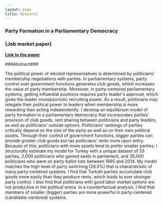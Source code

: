 ```yaml
---
layout: page
title: Research
---
```

### Party Formation in a Parliamentary Democracy ###

### (Job market paper)  ###

**[Link to the paper](https://selcencakir.github.io/img/Cakir_JobMarketPaper.pdf)**

###Abstract###


The political power of elected representatives is determined by politicians' membership negotiations with parties. In parliamentary systems, party control over government functions generates club goods, which increases the value of party membership. Moreover, in party-centered parliamentary systems, getting influential positions requires party leader's approval, which gives the leader monopsonistic recruiting power. As a result, politicians may relegate their political power to leaders when membership is more rewarding than acting independently. I develop an equilibrium model of party formation in a parliamentary democracy that incorporates parties' provision of club goods, rent sharing between politicians and party leaders, as well as politicians' outside options. Politicians' rankings of parties critically depend on the size of the party as well as on their own political assets. Through their control of government functions, bigger parties can provide greater club goods but tax politicians' rents more upon entry. Because of this, politicians with more assets tend to prefer smaller parties. I structurally estimate my model for Turkey with a unique dataset of 33 parties, 2,000 politicians who gained seats in parliament, and 35,000 politicians who were on party ballot lists between 1995 and 2014. My model matches the high level of party switching (28.5$\%$) that is characteristic of many party-centered systems. I find that Turkish parties accumulate club goods more easily than they produce rents, which leads to ever stronger party control. I also find that politicians with good labor market options are not productive in the political arena. In a counterfactual analysis, I find that members of smaller (bigger) parties are more powerful in party-centered (candidate-centered) systems.

